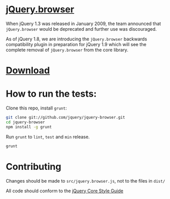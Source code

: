 [jQuery.browser](http://api.jquery.com/jquery.browser)
==================================================

When jQuery 1.3 was released in January 2009, the team announced that `jQuery.browser` would be deprecated and further use was discouraged.

As of jQuery 1.8, we are introducing the `jQuery.browser` backwards compatibility plugin in preparation for jQuery 1.9 which will see the complete removal of `jQuery.browser` from the core library.


[Download](https://github.com/jquery/jquery-browser/zipball/master)
====================================================


How to run the tests:
====================================================
Clone this repo, install `grunt`:

```sh
git clone git://github.com/jquery/jquery-browser.git
cd jquery-browser
npm install -g grunt
```

Run `grunt` to `lint`, `test` and `min` release.

```sh
grunt
```


Contributing
====================================================

Changes should be made to `src/jquery.browser.js`, not to the files in `dist/`


All code should conform to the [jQuery Core Style Guide](http://docs.jquery.com/JQuery_Core_Style_Guidelines)